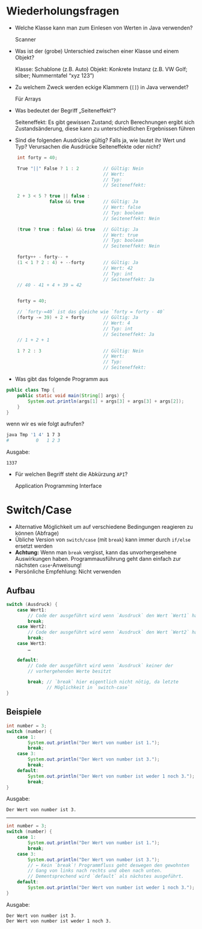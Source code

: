 # Wiederholungsfragen

- Welche Klasse kann man zum Einlesen von Werten in Java verwenden?

  Scanner

- Was ist der (grobe) Unterschied zwischen einer Klasse und einem Objekt?

  Klasse:  Schablone  (z.B. Auto)
  Objekt: Konkrete Instanz (z.B. VW Golf; silber; Nummerntafel “xyz 123”)

- Zu welchem Zweck werden eckige Klammern (`[]`) in Java verwendet?

  Für Arrays

- Was bedeutet der Begriff „Seiteneffekt“?

  Seiteneffekt: Es gibt gewissen Zustand; durch Berechnungen ergibt sich Zustandsänderung, diese kann zu unterschiedlichen Ergebnissen führen

- Sind die folgenden Ausdrücke gültig? Falls ja, wie lautet ihr Wert und Typ? Verursachen die Ausdrücke Seiteneffekte oder nicht?

```java
    int forty = 40;

    True "||" False ? 1 : 2         // Gültig: Nein
                                    // Wert:
                                    // Typ:
                                    // Seiteneffekt:

    2 + 3 < 5 ? true || false :
                false && true       // Gültig: Ja
                                    // Wert: false
                                    // Typ: boolean
                                    // Seiteneffekt: Nein

    (true ? true : false) && true   // Gültig: Ja
                                    // Wert: true
                                    // Typ: boolean
                                    // Seiteneffekt: Nein

    forty++ - forty-- +
    (1 < 1 ? 2 : 4) + --forty       // Gültig: Ja
                                    // Wert: 42
                                    // Typ: int
                                    // Seiteneffekt: Ja
    // 40 - 41 + 4 + 39 = 42


    forty = 40;

    // `forty-=40` ist das gleiche wie `forty = forty - 40`
    (forty -= 39) + 2 + forty       // Gültig: Ja
                                    // Wert: 4
                                    // Typ: int
                                    // Seiteneffekt: Ja
    // 1 + 2 + 1

    1 ? 2 : 3                       // Gültig: Nein
                                    // Wert:
                                    // Typ:
                                    // Seiteneffekt:
```

- Was gibt das folgende Programm aus

```java
public class Tmp {
    public static void main(String[] args) {
        System.out.println(args[1] + args[3] + args[3] + args[2]);
    }
}
```

wenn wir es wie folgt aufrufen?

```bash
java Tmp '1 4' 1 7 3
#          0   1 2 3
```

Ausgabe:

```
1337
```

- Für welchen Begriff steht die Abkürzung `API`?

  Application Programming Interface

# Switch/Case

- Alternative Möglichkeit um auf verschiedene Bedingungen reagieren zu können (Abfrage)
- Übliche Version von `switch/case` (mit `break`) kann immer durch `if/else` ersetzt werden
- **Achtung:** Wenn man `break` vergisst, kann das unvorhergesehene Auswirkungen haben. Programmausführung geht dann einfach zur nächsten `case`-Anweisung!
- Persönliche Empfehlung: Nicht verwenden

## Aufbau

```java
switch (Ausdruck) {
    case Wert1:
        // Code der ausgeführt wird wenn `Ausdruck` den Wert `Wert1` hat
        break;
    case Wert2:
        // Code der ausgeführt wird wenn `Ausdruck` den Wert `Wert2` hat
        break;
    case Wert3:
        …

    default:
        // Code der ausgeführt wird wenn `Ausdruck` keiner der
        // vorhergehenden Werte besitzt

        break; // `break` hier eigentlich nicht nötig, da letzte
               // Möglichkeit in `switch-case`
}
```

## Beispiele

```java
int number = 3;
switch (number) {
    case 1:
        System.out.println("Der Wert von number ist 1.");
        break;
    case 3:
        System.out.println("Der Wert von number ist 3.");
        break;
    default:
        System.out.println("Der Wert von number ist weder 1 noch 3.");
        break;
}
```

Ausgabe:

```
Der Wert von number ist 3.
```

---

```java
int number = 3;
switch (number) {
    case 1:
        System.out.println("Der Wert von number ist 1.");
        break;
    case 3:
        System.out.println("Der Wert von number ist 3.");
        // ← Kein `break`! Programmfluss geht deswegen den gewohnten
        // Gang von links nach rechts und oben nach unten.
        // Dementsprechend wird `default` als nächstes ausgeführt.
    default:
        System.out.println("Der Wert von number ist weder 1 noch 3.");
}
```

Ausgabe:

```
Der Wert von number ist 3.
Der Wert von number ist weder 1 noch 3.
```
